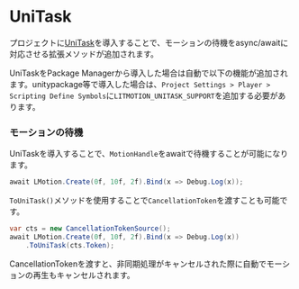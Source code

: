 # UniTask

プロジェクトに[UniTask](https://github.com/Cysharp/UniTask)を導入することで、モーションの待機をasync/awaitに対応させる拡張メソッドが追加されます。

UniTaskをPackage Managerから導入した場合は自動で以下の機能が追加されます。unitypackage等で導入した場合は、`Project Settings > Player > Scripting Define Symbols`に`LITMOTION_UNITASK_SUPPORT`を追加する必要があります。

### モーションの待機

UniTaskを導入することで、`MotionHandle`をawaitで待機することが可能になります。

```cs
await LMotion.Create(0f, 10f, 2f).Bind(x => Debug.Log(x));
```

`ToUniTask()`メソッドを使用することで`CancellationToken`を渡すことも可能です。

```cs
var cts = new CancellationTokenSource();
await LMotion.Create(0f, 10f, 2f).Bind(x => Debug.Log(x))
    .ToUniTask(cts.Token);
```

CancellationTokenを渡すと、非同期処理がキャンセルされた際に自動でモーションの再生もキャンセルされます。